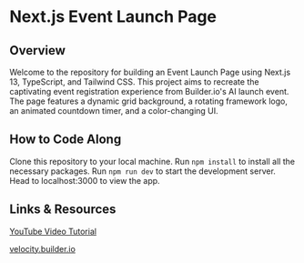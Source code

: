 # Next.js Event Launch Page

## Overview

Welcome to the repository for building an Event Launch Page using Next.js 13, TypeScript, and Tailwind CSS. This project aims to recreate the captivating event registration experience from Builder.io's AI launch event. The page features a dynamic grid background, a rotating framework logo, an animated countdown timer, and a color-changing UI.

## How to Code Along

Clone this repository to your local machine.
Run `npm install` to install all the necessary packages.
Run `npm run dev` to start the development server.
Head to localhost:3000 to view the app.

## Links & Resources

[YouTube Video Tutorial](https://youtu.be/VPpw6_S44J0?si=iRwJa8J4CkoQJn0a)

[velocity.builder.io](https://velocity.builder.io/)
